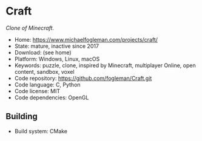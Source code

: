 # Craft

_Clone of Minecraft._

- Home: https://www.michaelfogleman.com/projects/craft/
- State: mature, inactive since 2017
- Download: (see home)
- Platform: Windows, Linux, macOS
- Keywords: puzzle, clone, inspired by Minecraft, multiplayer Online, open content, sandbox, voxel
- Code repository: https://github.com/fogleman/Craft.git
- Code language: C, Python
- Code license: MIT
- Code dependencies: OpenGL

## Building

- Build system: CMake